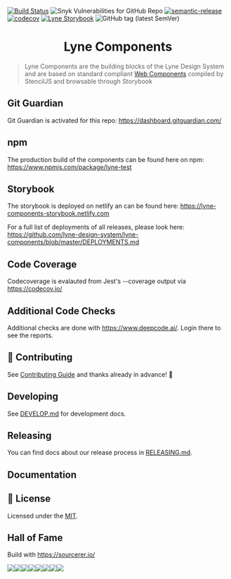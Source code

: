 [![Build Status](https://travis-ci.org/lyne-design-system/lyne-components.svg?branch=master)](https://travis-ci.org/lyne-design-system/lyne-components) ![Snyk Vulnerabilities for GitHub Repo](https://img.shields.io/snyk/vulnerabilities/github/lyne-design-system/lyne-components) [![semantic-release](https://img.shields.io/badge/%20%20%F0%9F%93%A6%F0%9F%9A%80-semantic--release-e10079.svg)](https://github.com/semantic-release/semantic-release) [![codecov](https://codecov.io/gh/lyne-design-system/lyne-components/branch/master/graph/badge.svg)](https://codecov.io/gh/lyne-design-system/lyne-components) [![Lyne Storybook](https://cdn.jsdelivr.net/gh/storybookjs/brand@master/badge/badge-storybook.svg)](https://lyne-components-storybook.netlify.com) ![GitHub tag (latest SemVer)](https://img.shields.io/github/v/tag/lyne-design-system/lyne-components?label=release)

<h1 align="center">
  Lyne Components
</h1>

> Lyne Components are the building blocks of the Lyne Design System
> and are based on standard compliant [Web Components](https://www.webcomponents.org/specs)
> compiled by StencilJS and browsable through Storybook

## Git Guardian
Git Guardian is activated for this repo: https://dashboard.gitguardian.com/

## npm
The production build of the components can be found here on npm: https://www.npmjs.com/package/lyne-test

## Storybook
The storybook is deployed on netlify an can be found here: https://lyne-components-storybook.netlify.com

For a full list of deployments of all releases, please look here: https://github.com/lyne-design-system/lyne-components/blob/master/DEPLOYMENTS.md

## Code Coverage
Codecoverage is evalauted from Jest's --coverage output via https://codecov.io/

## Additional Code Checks
Additional checks are done with https://www.deepcode.ai/. Login there to see the reports.

## 🙌 Contributing
See [Contributing Guide](/.github/CONTRIBUTING.md) and thanks already in advance! 👀

## Developing
See [DEVELOP.md](./DEVELOP.md) for development docs.

## Releasing
You can find docs about our release process in [RELEASING.md](./RELEASING.md).

## Documentation


## 📝 License

Licensed under the [MIT](/LICENSE).

## Hall of Fame

Build with https://sourcerer.io/

[![](https://sourcerer.io/fame/lyne-admin/lyne-design-system/lyne-components/images/0)](https://sourcerer.io/fame/lyne-admin/lyne-design-system/lyne-components/links/0)[![](https://sourcerer.io/fame/lyne-admin/lyne-design-system/lyne-components/images/1)](https://sourcerer.io/fame/lyne-admin/lyne-design-system/lyne-components/links/1)[![](https://sourcerer.io/fame/lyne-admin/lyne-design-system/lyne-components/images/2)](https://sourcerer.io/fame/lyne-admin/lyne-design-system/lyne-components/links/2)[![](https://sourcerer.io/fame/lyne-admin/lyne-design-system/lyne-components/images/3)](https://sourcerer.io/fame/lyne-admin/lyne-design-system/lyne-components/links/3)[![](https://sourcerer.io/fame/lyne-admin/lyne-design-system/lyne-components/images/4)](https://sourcerer.io/fame/lyne-admin/lyne-design-system/lyne-components/links/4)[![](https://sourcerer.io/fame/lyne-admin/lyne-design-system/lyne-components/images/5)](https://sourcerer.io/fame/lyne-admin/lyne-design-system/lyne-components/links/5)[![](https://sourcerer.io/fame/lyne-admin/lyne-design-system/lyne-components/images/6)](https://sourcerer.io/fame/lyne-admin/lyne-design-system/lyne-components/links/6)[![](https://sourcerer.io/fame/lyne-admin/lyne-design-system/lyne-components/images/7)](https://sourcerer.io/fame/lyne-admin/lyne-design-system/lyne-components/links/7)
